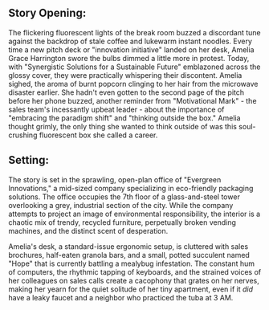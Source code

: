 ## Story Opening:

The flickering fluorescent lights of the break room buzzed a discordant tune against the backdrop of stale coffee and lukewarm instant noodles. Every time a new pitch deck or "innovation initiative" landed on her desk, Amelia Grace Harrington swore the bulbs dimmed a little more in protest. Today, with "Synergistic Solutions for a Sustainable Future" emblazoned across the glossy cover, they were practically whispering their discontent. Amelia sighed, the aroma of burnt popcorn clinging to her hair from the microwave disaster earlier. She hadn't even gotten to the second page of the pitch before her phone buzzed, another reminder from "Motivational Mark" - the sales team's incessantly upbeat leader - about the importance of "embracing the paradigm shift" and "thinking outside the box." Amelia thought grimly, the only thing she wanted to think outside of was this soul-crushing fluorescent box she called a career.
## Setting:

The story is set in the sprawling, open-plan office of "Evergreen Innovations," a mid-sized company specializing in eco-friendly packaging solutions. The office occupies the 7th floor of a glass-and-steel tower overlooking a grey, industrial section of the city. While the company attempts to project an image of environmental responsibility, the interior is a chaotic mix of trendy, recycled furniture, perpetually broken vending machines, and the distinct scent of desperation.

Amelia's desk, a standard-issue ergonomic setup, is cluttered with sales brochures, half-eaten granola bars, and a small, potted succulent named "Hope" that is currently battling a mealybug infestation. The constant hum of computers, the rhythmic tapping of keyboards, and the strained voices of her colleagues on sales calls create a cacophony that grates on her nerves, making her yearn for the quiet solitude of her tiny apartment, even if it *did* have a leaky faucet and a neighbor who practiced the tuba at 3 AM.
